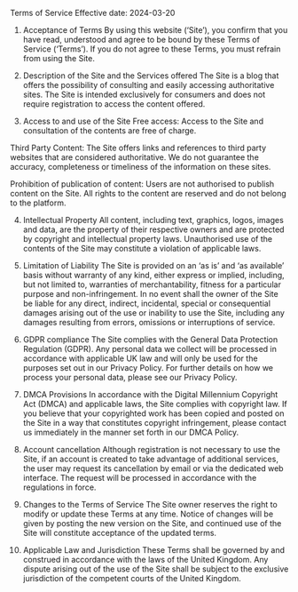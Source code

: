 Terms of Service
Effective date: 2024-03-20

1. Acceptance of Terms
   By using this website (‘Site’), you confirm that you have read, understood and agree to be bound by these Terms of Service (‘Terms’). If you do not agree to these Terms, you must refrain from using the Site.

2. Description of the Site and the Services offered
   The Site is a blog that offers the possibility of consulting and easily accessing authoritative sites. The Site is intended exclusively for consumers and does not require registration to access the content offered.

3. Access to and use of the Site
   Free access: Access to the Site and consultation of the contents are free of charge.

Third Party Content: The Site offers links and references to third party websites that are considered authoritative. We do not guarantee the accuracy, completeness or timeliness of the information on these sites.

Prohibition of publication of content: Users are not authorised to publish content on the Site. All rights to the content are reserved and do not belong to the platform.

4. Intellectual Property
   All content, including text, graphics, logos, images and data, are the property of their respective owners and are protected by copyright and intellectual property laws. Unauthorised use of the contents of the Site may constitute a violation of applicable laws.

5. Limitation of Liability
   The Site is provided on an ‘as is’ and ‘as available’ basis without warranty of any kind, either express or implied, including, but not limited to, warranties of merchantability, fitness for a particular purpose and non-infringement. In no event shall the owner of the Site be liable for any direct, indirect, incidental, special or consequential damages arising out of the use or inability to use the Site, including any damages resulting from errors, omissions or interruptions of service.

6. GDPR compliance
   The Site complies with the General Data Protection Regulation (GDPR). Any personal data we collect will be processed in accordance with applicable UK law and will only be used for the purposes set out in our Privacy Policy. For further details on how we process your personal data, please see our Privacy Policy.

7. DMCA Provisions
   In accordance with the Digital Millennium Copyright Act (DMCA) and applicable laws, the Site complies with copyright law. If you believe that your copyrighted work has been copied and posted on the Site in a way that constitutes copyright infringement, please contact us immediately in the manner set forth in our DMCA Policy.

8. Account cancellation
   Although registration is not necessary to use the Site, if an account is created to take advantage of additional services, the user may request its cancellation by email or via the dedicated web interface. The request will be processed in accordance with the regulations in force.

9. Changes to the Terms of Service
   The Site owner reserves the right to modify or update these Terms at any time. Notice of changes will be given by posting the new version on the Site, and continued use of the Site will constitute acceptance of the updated terms.

10. Applicable Law and Jurisdiction
    These Terms shall be governed by and construed in accordance with the laws of the United Kingdom. Any dispute arising out of the use of the Site shall be subject to the exclusive jurisdiction of the competent courts of the United Kingdom.
